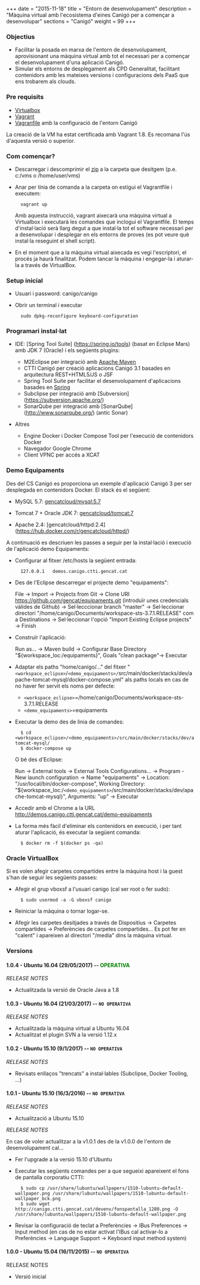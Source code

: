 +++
date        = "2015-11-18"
title       = "Entorn de desenvolupament"
description = "Màquina virtual amb l'ecosistema d'eines Canigó per a començar a desenvolupar"
sections    = "Canigó"
weight 		= 99
+++

### Objectius

* Facilitar la posada en marxa de l'entorn de desenvolupament, aprovisionant una màquina virtual amb tot el necessari per a començar el desenvolupament d'una aplicació Canigó.
* Simular els entorns de desplegament als CPD Generalitat, facilitant contenidors amb les mateixes versions i configuracions dels PaaS que ens trobarem als clouds.

### Pre requisits

* [Virtualbox](https://www.virtualbox.org/wiki/Downloads)
* [Vagrant](http://www.vagrantup.com/downloads.html)
* [Vagranfile](https://github.com/gencat/dev-environment/releases/tag/1.0.4) amb la configuració de l'entorn Canigó

La creació de la VM ha estat certificada amb Vagrant 1.8. Es recomana l'ús d'aquesta versió o superior.

### Com començar?

* Descarregar i descomprimir el [zip](https://github.com/gencat/dev-environment/archive/1.0.3.zip) a la carpeta que desitgem (p.e. c:/vms o /home/user/vms)

* Anar per línia de comanda a la carpeta on estigui el Vagrantfile i executem:

		vagrant up

	Amb aquesta instrucció, vagrant aixecarà una màquina virtual a Virtualbox i executarà les comandes que inclogui el Vagrantfile. El temps d'instal·lació serà llarg degut a que instal·la tot el software necessari per a desenvolupar i desplegar en els entorns de proves (es pot veure què instal·la reseguint el shell script).

* En el moment que a la màquina virtual aixecada es vegi l'escriptori, el procés ja haurà finalitzat. Podem tancar la màquina i engegar-la i aturar-la a través de VirtualBox.


### Setup inicial

* Usuari i password: canigo/canigo
* Obrir un terminal i executar

		sudo dpkg-reconfigure keyboard-configuration

### Programari instal·lat

* IDE: [Spring Tool Suite] (https://spring.io/tools) (basat en Eclipse Mars) amb JDK 7 (Oracle) i els següents plugins:

	- M2Eclipse per integració amb [Apache Maven](https://maven.apache.org/)
	- CTTI Canigó per creació aplicacions Canigó 3.1 basades en arquitectura REST+HTML5/JS o JSF
	- Spring Tool Suite per facilitar el desenvolupament d'aplicacions basades en [Spring](http://spring.io/projects)
	- Subclipse per integració amb [Subversion] (https://subversion.apache.org/)
	- SonarQube per integració amb [SonarQube] (http://www.sonarqube.org/) (antic Sonar)

* Altres

	- Engine Docker i Docker Compose Tool per l'execució de contenidors Docker
	- Navegador Google Chrome
	- Client VPNC per accés a XCAT

### Demo Equipaments

Des del CS Canigó es proporciona un exemple d'aplicació Canigó 3 per ser desplegada en contenidors Docker. El stack és el següent:

* MySQL 5.7: [gencatcloud/mysql:5.7](https://hub.docker.com/r/gencatcloud/mysql/)

* Tomcat 7 + Oracle JDK 7: [gencatcloud/tomcat:7](https://hub.docker.com/r/gencatcloud/tomcat/)

* Apache 2.4: [gencatcloud/httpd:2.4] (https://hub.docker.com/r/gencatcloud/httpd/)

A continuació es descriuen les passes a seguir per la instal·lació i execució de l'aplicació demo Equipaments:

* Configurar al fitxer /etc/hosts la següent entrada:

		127.0.0.1	demos.canigo.ctti.gencat.cat

* Des de l'Eclipse descarregar el projecte demo "equipaments":

	File -> Import -> Projects from Git -> Clone URI https://github.com/gencat/equipaments.git (introduïr unes credencials vàlides de Github) -> Sel·lecccionar branch "master" -> Sel·leccionar directori "/home/canigo/Documents/workspace-sts-3.7.1.RELEASE" com a Destinations -> Sel·leccionar l'opció "Import Existing Eclipse projects" -> Finish

* Construïr l'aplicació:

	Run as... -> Maven build -> Configurar Base Directory "${workspace_loc:/equipaments}", Goals "clean package"-> Executar

* Adaptar els paths "home/canigo/..." del fitxer "``<workspace_eclipse>``/``<demo_equipaments>/``src/main/docker/stacks/dev/apache-tomcat-mysql/docker-compose.yml" als paths locals en cas de no haver fer servit els noms per defecte:

	- ``<workspace_eclipse>``=/home/canigo/Documents/workspace-sts-3.7.1.RELEASE
	- ``<demo_equipaments>``=equipaments

* Executar la demo des de linia de comandes:

		$ cd <workspace_eclipse>/<demo_equipaments>/src/main/docker/stacks/dev/apache-tomcat-mysql/
		$ docker-compose up

	O bé des d'Eclipse:

	Run -> External tools -> External Tools Configurations... -> Program - New launch configuration -> Name "equipaments" -> Location: "/usr/local/bin/docker-compose", Working Directory: "${workspace_loc:/``<demo_equipaments>``/src/main/docker/stacks/dev/apache-tomcat-mysql}", Arguments: "up" -> Executar

* Accedir amb el Chrome a la URL http://demos.canigo.ctti.gencat.cat/demo-equipaments

* La forma més fàcil d'eliminar els contenidors en execució, i per tant aturar l'aplicació, és executar la següent comanda:

		$ docker rm -f $(docker ps -qa)


### Oracle VirtualBox

Si es volen afegir carpetes compartides entre la màquina host i la guest s'han de seguir les següents passes:

* Afegir el grup vboxsf a l'usuari canigo (cal ser root o fer sudo):

		$ sudo usermod -a -G vboxsf canigo

* Reiniciar la màquina o tornar logar-se.
* Afegir les carpetes desitjades a través de Dispositius -> Carpetes compartides -> Preferències de carpetes compartides... Es pot fer en "calent" i apareixen al directori "/media" dins la màquina virtual.

### Versions

#### 1.0.4 - Ubuntu 16.04 (29/05/2017) -- <span style="color:green">OPERATIVA</style>

_RELEASE NOTES_

* Actualitzada  la versió de Oracle Java a 1.8

#### 1.0.3 - Ubuntu 16.04 (21/03/2017) -- ``NO OPERATIVA``

_RELEASE NOTES_

* Actualitzada la màquina virtual a Ubuntu 16.04
* Actualitzat el plugin SVN a la versió 1.12.x

#### 1.0.2 - Ubuntu 15.10 (9/1/2017) -- ``NO OPERATIVA``

_RELEASE NOTES_

* Revisats enllaços "trencats" a instal·lables (Subclipse, Docker Tooling, ...)

#### 1.0.1 - Ubuntu 15.10 (16/3/2016) -- ``NO OPERATIVA``

_RELEASE NOTES_

* Actualització a Ubuntu 15.10

_RELEASE NOTES_

En cas de voler actualitzar a la v1.0.1 des de la v1.0.0 de l'entorn de desenvolupament cal...

* Fer l'upgrade a la versió 15.10 d'Ubuntu
* Executar les següents comandes per a que segueixi apareixent el fons de pantalla corporatiu CTTI:

		$ sudo cp /usr/share/lubuntu/wallpapers/1510-lubuntu-default-wallpaper.png /usr/share/lubuntu/wallpapers/1510-lubuntu-default-wallpaper_bck.png
		$ sudo wget http://canigo.ctti.gencat.cat/devenv/fonspantalla_1280.png -O /usr/share/lubuntu/wallpapers/1510-lubuntu-default-wallpaper.png

* Revisar la configuració de teclat a Preferències -> IBus Preferences -> Input method (en cas de no estar activat l'IBus cal activar-lo a Preferències -> Language Support -> Keyboard input method system)

#### 1.0.0 - Ubuntu 15.04 (16/11/2015) -- ``NO OPERATIVA``

RELEASE NOTES

* Versió inicial
